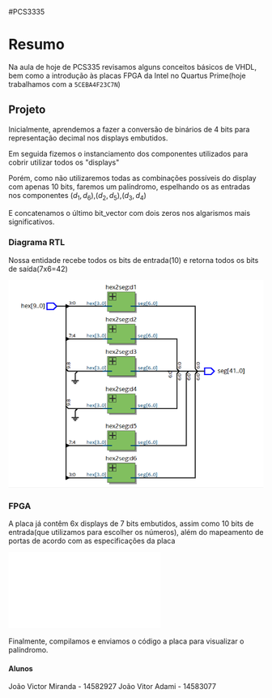 #PCS3335

# Resumo

Na aula de hoje de PCS335 revisamos alguns conceitos básicos de VHDL, bem como a introdução às placas FPGA da Intel no Quartus Prime(hoje trabalhamos com a `5CEBA4F23C7N`) 

## Projeto

Inicialmente, aprendemos a fazer a conversão de binários de 4 bits para representação decimal nos displays embutidos.

Em seguida fizemos o instanciamento dos componentes utilizados para cobrir utilizar todos os "displays"

Porém, como não utilizaremos todas as combinações possíveis do display com apenas 10 bits, faremos um palíndromo, espelhando os as entradas nos componentes 
$(d_1, d_6)$,$(d_2,d_5)$,$(d_3,d_4)$

E concatenamos o último bit_vector com dois zeros nos algarismos mais significativos.

### Diagrama RTL
Nossa entidade recebe todos os bits de entrada(10) e retorna todos os bits de saída(7x6=42)

![](media/rtl.png)
### FPGA
A placa já contêm 6x displays de 7 bits embutidos, assim como 10 bits de entrada(que utilizamos para escolher os números), além do mapeamento de portas de acordo com as especificações da placa

![](media/fpga.pdf)

Finalmente, compilamos e enviamos o código a placa para visualizar o palíndromo.

#### Alunos
João Victor Miranda - 14582927
João Vitor Adami - 14583077
